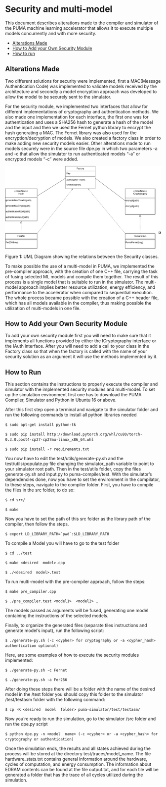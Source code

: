 # Security and multi-model
This document describes alterations made to the compiler and simulator of the PUMA machine learning accelerator that allows it to execute multiple models concurrently and with more security.


- [Alterations Made](#Alterations-Made)
- [How to Add your Own Security Module](#How-to-Add-your-Own-Security-Module)
- [How to run](#how-to-run)

## Alterations Made

Two different solutions for security were implemented, first a MAC(Message Authentication Code) was implemented to validate models received by the architecture and secondly a model encryption approach was developed to allow the model to be securely sent to the simulator.

For the security module, we implemented two interfaces that allow for different implementations of cryptography and authentication methods. We also made one implementation for each interface, the first one was for authentication and uses a SHA256 hash to generate a hash of the model and the input and then we used the Fernet python library to encrypt the hash generating a MAC. The Fernet library was also used for the encryption/decryption of models. We also created a factory class in order to make adding new security models easier. Other alterations made to run models securely were in the source file dpe.py in which two parameters -a and -c that allow the simulator to run authenticated models “-a” or encrypted models “-c” were added.

  
![UML Diagram](/images/puma.png)  

Figure 1: UML Diagram showing the relations between the Security classes.

To make possible the use of a multi-model in PUMA, we implemented the pre-compiler approach, with the creation of one C++ file, carrying the task of fusing selected ML models and compile them together. The result of this process is a single model that is suitable to run in the simulator. The multi-model approach implies better resource utilization, energy efficiency, and performance to the accelerator when compared to sequential execution. The whole process became possible with the creation of a C++ header file, which has all models available in the compiler, thus making possible the utilization of multi-models in one file.

## How to Add your Own Security Module

To add your own security module first you will need to make sure that it implements all functions provided by either the ICryptography interface or the IAuth interface. After you will need to add a call to your class in the Factory class so that when the factory is called with the name of your security solution as an argument it will use the methods implemented by it.

## How to Run

This section contains the instructions to properly execute the compiler and simulator with the implemented security modules and multi-model. To set up the simulation environment first one has to download the PUMA Compiler, Simulator and Python in Ubuntu 16 or above.

After this first step open a terminal and navigate to the simulator folder and run the following commands to install all python libraries needed

  
  

`$ sudo apt-get install python-tk`

`$ sudo pip install http://download.pytorch.org/whl/cu80/torch-0.3.0.post4-cp27-cp27mu-linux_x86_64.whl`

`$ sudo pip install -r requirements.txt`

You now have to edit the test/utils/generate-py.sh and the test/utils/populate.py file changing the simulator_path variable to point to your simulator root path. Then in the test/utils folder, copy the files generate-py.sh and input.py to puma-compiler/test. With the simulator’s dependencies done, now you have to set the environment in the compilator, to these steps, navigate to the compiler folder. First, you have to compile the files in the src folder, to do so:

  

`$ cd src/`

`$ make`

  

Now you have to set the path of this src folder as the library path of the compiler, then follow the steps.

  

``$ export LD_LIBRARY_PATH=`pwd`:$LD_LIBRARY_PATH``

  

To compile a Model you will have to go to the test folder

`$ cd ../test`

`$ make <desired  model>.cpp`

`$ ./<desired  model>.test`

  

To run multi-model with the pre-compiler approach, follow the steps:

  

`$ make pre_compiler.cpp`

`$ ./pre_compiler.test <model1>  <model2> …`

  

The models passed as arguments will be fused, generating one model containing the instructions of the selected models.

  

Finally, to organize the generated files (separate tiles instructions and generate model’s input), run the following script:

  

`$ ./generate-py.sh (-c <cypher> for cryptography or -a <cypher_hash> authentication optional)`

  

Here, are some examples of how to execute the security modules implemented:

  

`$ ./generate-py.sh -c Fernet`

  

`$ ./generate-py.sh -a Fer256`

After doing these steps there will be a folder with the name of the desired model in the /test folder you should copy this folder to the simulator /test/testasm folder with the following command:

  

`$ cp -R <desired  model  folder> puma-simulator/test/testasm/`

Now you’re ready to run the simulation, go to the simulator /src folder and run the dpe.py script

`$ python dpe.py -n <model  name> (-c <cypher> or -a <cypher_hash> for cryptography or authentication)`

Once the simulation ends, the results and all states achieved during the process will be stored at the directory test/traces/model_name. The file hardware_stats.txt contains general information around the hardware, cycles of computation, and energy consumption. The information about EDRAM contents can be found at the file output.txt, and for each tile will be generated a folder that has the trace of all cycles utilized during the simulation.